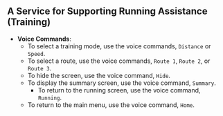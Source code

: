 ## A Service for Supporting Running Assistance (Training)

- **Voice Commands**:
    - To select a training mode, use the voice commands, `Distance` or `Speed`.
    - To select a route, use the voice commands, `Route 1`, `Route 2`, or `Route 3`.
    - To hide the screen, use the voice command, `Hide`.
    - To display the summary screen, use the voice command, `Summary`.
        - To return to the running screen, use the voice command, `Running`.
    - To return to the main menu, use the voice command, `Home`.
